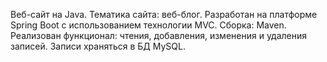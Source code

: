 Веб-сайт на Java. Тематика сайта: веб-блог. Разработан на платформе Spring Boot с использованием технологии MVC. 
Сборка: Maven.
Реализован функционал: чтения, добавления, изменения и удаления записей.
Записи храняться в БД MySQL.
